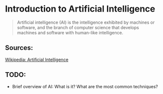 # Introduction to Artificial Intelligence

> Artificial intelligence (AI) is the intelligence exhibited by machines or software, and the branch of computer science that develops machines and software with human-like intelligence.

## Sources:

[Wikipedia: Artificial Intelligence](http://en.wikipedia.org/wiki/Artificial_intelligence)

## TODO:

* Brief overview of AI: What is it? What are the most common techniques?
